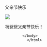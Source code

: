 <!DOCTYPE html>
<html lang="en">
<head>
    <meta charset="UTF-8">
    <title>父亲节快乐</title>



</head>父亲节快乐
<body>
<P/><img src="爸爸.avi.mp4
"/>

<p/>祝爸爸父亲节快乐！<p/>

            </body>
              </html>
